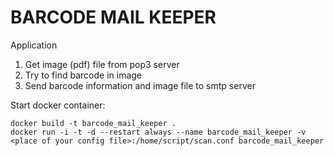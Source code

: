 # BARCODE MAIL KEEPER

Application 
1. Get image (pdf) file from pop3 server 
2. Try to find barcode in image
3. Send barcode information and image file to smtp server

 


Start docker container:

```
docker build -t barcode_mail_keeper .
docker run -i -t -d --restart always --name barcode_mail_keeper -v <place of your config file>:/home/script/scan.conf barcode_mail_keeper
```